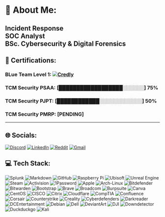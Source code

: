# 💫 About Me:<br>
Incident Response<br>
SOC Analyst<br>
BSc. Cybersecurity & Digital Forensics
---
## 🪪 Certifications:
### BLue Team Level 1: [![Credly](https://img.shields.io/badge/Achieved-blue?logo=credly)](https://www.credly.com/badges/29026b4b-6ad7-41df-ace3-3b2d52b50838/linked_in?t=sent2g)<br>
### TCM Security PSAA: [██████████████████░░░░░░] 75%
### TCM Security PJPT: [████████████░░░░░░░░░░░░] 50%
### TCM Security PMRP: [PENDING]
---
## 🌐 Socials:
[![Discord](https://img.shields.io/badge/Discord-%237289DA.svg?style=for-the-badge&logo=discord&logoColor=white)](https://discord.gg/http://discordapp.com/users/merta12300) [![LinkedIn](https://img.shields.io/badge/LinkedIn-%230077B5.svg?style=for-the-badge&logo=linkedin&logoColor=white)](https://linkedin.com/in/luke-mckeever-527b2018a) [![Reddit](https://img.shields.io/badge/Reddit-FF4500?style=for-the-badge&logo=reddit&logoColor=white)](https://www.reddit.com/user/Merta123000) [![Gmail](https://img.shields.io/badge/Gmail-FF4500?style=for-the-badge&logo=gmail&logoColor=white)](mailto:lukemckeever12@gmail.com)

## 💻 Tech Stack:
![Splunk](https://img.shields.io/badge/splunk-%23000000.svg?style=for-the-badge&logo=splunk&logoColor=white) ![Markdown](https://img.shields.io/badge/markdown-%23000000.svg?style=for-the-badge&logo=markdown&logoColor=white) ![GitHub](https://img.shields.io/badge/github-%23121011.svg?style=for-the-badge&logo=github&logoColor=white) ![Raspberry Pi](https://img.shields.io/badge/-Raspberry_Pi-C51A4A?style=for-the-badge&logo=Raspberry-Pi) ![Ubisoft](https://img.shields.io/badge/Ubisoft-%23F5F5F5.svg?style=for-the-badge&logo=Ubisoft&logoColor=black) ![Unreal Engine](https://img.shields.io/badge/unrealengine-%23313131.svg?style=for-the-badge&logo=unrealengine&logoColor=white) ![Steam](https://img.shields.io/badge/steam-%23000000.svg?style=for-the-badge&logo=steam&logoColor=white) ![Activision](https://img.shields.io/badge/activision-%23000000.svg?style=for-the-badge&logo=activision&logoColor=white) ![1Password](https://img.shields.io/badge/1Password-blue?style=for-the-badge&logo=1password&logoColor=white) ![Apple](https://img.shields.io/badge/Apple-%23000000.svg?style=for-the-badge&logo=apple&logoColor=white) ![Arch-Linux](https://img.shields.io/badge/Arch--Linux-%23FFFFFF.svg?style=for-the-badge&logo=archlinux&logoColor=blue) ![Bitdefender](https://img.shields.io/badge/Bitdefender-%23FFFFFF.svg?style=for-the-badge&logo=bitdefender&logoColor=blue) ![Bitwarden](https://img.shields.io/badge/Bitwarden-%23FFFFFF.svg?style=for-the-badge&logo=bitwarden&logoColor=blue) ![Bootstrap](https://img.shields.io/badge/Bootstrap-%23563d7c.svg?style=for-the-badge&logo=bootstrap&logoColor=white) ![Brave](https://img.shields.io/badge/Brave-%23FFFFFF.svg?style=for-the-badge&logo=brave&logoColor=FB542B) ![Broadcom](https://img.shields.io/badge/Broadcom-%23FFFFFF.svg?style=for-the-badge&logo=broadcom&logoColor=red) ![Burpsuite](https://img.shields.io/badge/Burpsuite-%23FFFFFF.svg?style=for-the-badge&logo=burpsuite&logoColor=FB542B) ![Canva](https://img.shields.io/badge/Canva-%23FFFFFF.svg?style=for-the-badge&logo=canva&logoColor=blue) ![CentOS](https://img.shields.io/badge/CentOS-%23932178.svg?style=for-the-badge&logo=centos&logoColor=white) ![CISCO](https://img.shields.io/badge/CISCO-%23FFFFFF.svg?style=for-the-badge&logo=cisco&logoColor=brightblue) ![Citrix](https://img.shields.io/badge/Citrix-%23FFFFFF.svg?style=for-the-badge&logo=citrix&logoColor=black) ![Cloudflare](https://img.shields.io/badge/Cloudflare-%23FFFFFF.svg?style=for-the-badge&logo=cloudflare&logoColor=F48120) ![CompTIA](https://img.shields.io/badge/CompTIA-%23FFFFFF.svg?style=for-the-badge&logo=comptia&logoColor=red) ![Confluence](https://img.shields.io/badge/Confluence-%23FFFFFF.svg?style=for-the-badge&logo=confluence&logoColor=blue) ![Corsair](https://img.shields.io/badge/Corsair-%23000000.svg?style=for-the-badge&logo=corsair&logoColor=white) ![Counterstrike](https://img.shields.io/badge/Counter--Strike-%23FFFFFF.svg?style=for-the-badge&logo=counterstrike&logoColor=black) ![Creality](https://img.shields.io/badge/Creality-%23FFFFFF.svg?style=for-the-badge&logo=creality&logoColor=darkgreen) ![Cyberdefenders](https://img.shields.io/badge/Cyber--Defense-%23335EEA.svg?style=for-the-badge&logo=cyberdefenders&logoColor=White) ![Darkreader](https://img.shields.io/badge/Darkreader-%23000000.svg?style=for-the-badge&logo=darkreader&logoColor=white) ![DCEntertainment](https://img.shields.io/badge/Detective--Comics-%230078F0.svg?style=for-the-badge&logo=dcentertainment&logoColor=White) ![Debian](https://img.shields.io/badge/Debian-%23A81D33.svg?style=for-the-badge&logo=debian&logoColor=white) ![Dell](https://img.shields.io/badge/Dell-%23007DB8.svg?style=for-the-badge&logo=dell&logoColor=white) ![DeviantArt](https://img.shields.io/badge/Deviant--art-%2305CC47.svg?style=for-the-badge&logo=deviantart&logoColor=white) ![DJI](https://img.shields.io/badge/DJI-%23000000.svg?style=for-the-badge&logo=dji&logoColor=White) ![Downdetector](https://img.shields.io/badge/Downdetector-%23FF160A.svg?style=for-the-badge&logo=downdetector&logoColor=White) ![Duckduckgo](https://img.shields.io/badge/Duck--Duck--Go-%23DE5833.svg?style=for-the-badge&logo=duckduckgo&logoColor=white) ![Kali](https://img.shields.io/badge/Kali-%23557C94.svg?style=for-the-badge&logo=kalilinux&logoColor=white)

